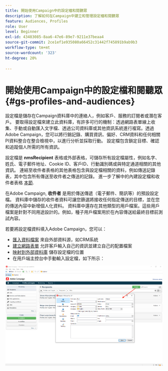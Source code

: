```yaml
---
title: 開始使用Campaign中的設定檔和閱聽眾
description: 了解如何在Campaign中建立和管理設定檔和閱聽眾
feature: Audiences, Profiles
role: User
level: Beginner
exl-id: 43483085-8aa6-47e6-89e7-9211e37beaa4
source-git-commit: 2ce1ef1e935080a66452c31442f745891b9ab9b3
workflow-type: tm+mt
source-wordcount: '323'
ht-degree: 20%

---
```


# 開始使用Campaign中的設定檔和閱聽眾{#gs-profiles-and-audiences}

設定檔是儲存在Campaign資料庫中的連絡人，例如客戶、服務的訂閱者或潛在客戶。 要取得設定檔來建立此資料庫，有許多可行的機制：透過網路表單線上收集、手動或自動匯入文字檔、透過公司資料庫或其他資訊系統進行複寫。透過Adobe Campaign，您可以將行銷記錄、購買資訊、偏好、CRM資料和任何相關PI資料整合在整合檢視中，以進行分析並採取行動。 設定檔包含鎖定目標、確認和追蹤個人所需的所有資訊。

設定檔是 **nmsRecipient** 表格或外部表格，可儲存所有設定檔屬性，例如名字、姓氏、電子郵件地址、Cookie ID、客戶ID、行動識別碼或與特定通道相關的其他資訊。 連結至收件者表格的其他表格包含與設定檔相關的資料，例如傳送記錄表，其中包含所有傳送至收件者之傳送的記錄。 進一步了解中的內建設定檔和收件者表格 [本節](../dev/datamodel.md#ootb-profiles).

在Adobe Campaign, **收件者** 是用於傳送傳遞（電子郵件、簡訊等）的預設設定檔。 資料庫中儲存的收件者資料可讓您篩選將接收任何指定傳送的目標，並在您的傳送內容中新增個人化資料。 資料庫中還存在其他類型的用戶檔案。這些用戶檔案是針對不同用途設計的。例如，種子用戶檔案用於在內容傳送給最終目標前測試內容。


若要將設定檔資料填入Adobe Campaign，您可以：

* [匯入資料檔案](../start/import.md) 來自外部資料源，如CRM系統
* [建立網路表單](../dev/webapps.md) 允許客戶輸入自己的資訊並建立自己的配置檔案
* [映射到外部資料庫](../connect/fda.md) 儲存設定檔的位置
* 在用戶端主控台中手動輸入設定檔，如下所示：

![](assets/create-profile.png)

<!--You can also select your message audience in an external file: recipients are stored not in the database, but in files. These are known as “external” deliveries. These contacts can be imported or not in Adobe Campaign. [Learn more](external-profiles.md).-->
